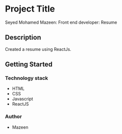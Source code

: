 # Project Title

Seyed Mohamed Mazeen: Front end developer: Resume

## Description

Created a resume using ReactJs.

## Getting Started

### Technology stack

* HTML
* CSS
* Javascript
* ReactJS

### Author

* Mazeen